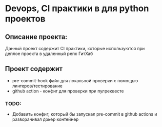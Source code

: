 # Devops, CI практики в для python проектов

## Описание проекта:
Данный проект содержит CI практики, которые используются при деплое проекта в удаленный репо ГитХаб

## Проект содержит

* pre-commit-hook файл для локальной проверки с помощью линтеров/тестирование
* github action - конфиг для проверки при пулреквесте

### TODO:
* Добавить конфиг, который бы запускал pre-commit в github actions и разворачивал докер контейнер 



